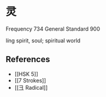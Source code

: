 # 灵
Frequency 734
General Standard 900

líng
spirit, soul; spiritual world

## References
- [[HSK 5]]
- [[7 Strokes]]
- [[彐 Radical]]